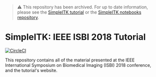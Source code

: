 > :warning: This repository has been archived. For up to date information, please see the [SimpleITK tutorial](https://simpleitk.org/TUTORIAL/) or the [SimpleITK notebooks repository](https://github.com/InsightSoftwareConsortium/SimpleITK-Notebooks).

# SimpleITK: IEEE ISBI 2018 Tutorial

[![CircleCI](https://circleci.com/gh/SimpleITK/ISBI2018_TUTORIAL/tree/master.svg?style=shield)](https://circleci.com/gh/SimpleITK/ISBI2018_TUTORIAL/tree/master)

This repository contains all of the material presented at the IEEE International Symposium on Biomedical Imaging (ISBI) 2018 conference, and the tutorial's website.
